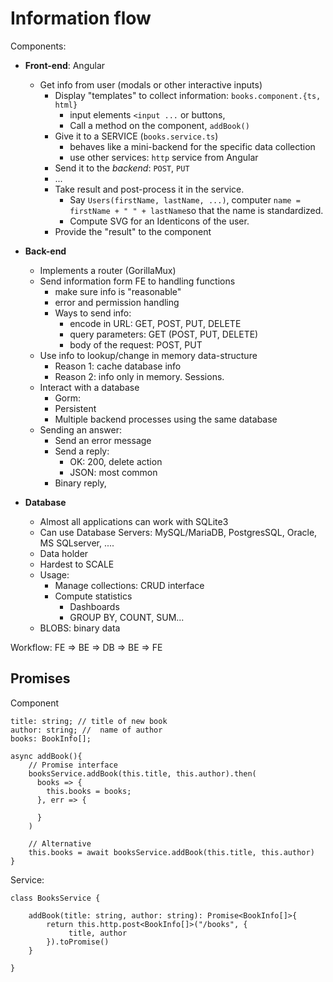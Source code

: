 # Information flow

Components:

* **Front-end**: Angular
  * Get info from user (modals or other interactive inputs)
    * Display "templates" to collect information: `books.component.{ts, html}`
      * input elements     `<input ...` or buttons,
      * Call a method on the component, `addBook()`
    * Give it to a SERVICE (`books.service.ts`)
      * behaves like a mini-backend for the specific data collection
      * use other services:     `http` service from Angular
    * Send it to the _backend_:     `POST`,     `PUT`
    * ...
    * Take result and post-process it in the service.
      * Say `Users(firstName, lastName, ...)`, computer `name = firstName + " " + lastName`so that the name is standardized.
      * Compute SVG for an Identicons of the user.
    * Provide the "result" to the component

* **Back-end**
  * Implements a router (GorillaMux)
  * Send information form FE to handling functions
    * make sure info is "reasonable"
    * error and permission handling
    * Ways to send info:
      * encode in URL: GET, POST, PUT,  DELETE
      * query parameters: GET (POST, PUT, DELETE)
      * body of the request: POST, PUT
  * Use info to lookup/change in memory data-structure
    * Reason 1: cache database info
    * Reason 2: info only in memory. Sessions.
  * Interact with a  database
    * Gorm:
    * Persistent
    * Multiple backend processes using the same database
  * Sending an answer:
    * Send an error message
    * Send a reply:
      * OK: 200, delete action
      * JSON: most common
    * Binary reply,  
* **Database**
  * Almost all applications can work with SQLite3
  * Can use Database Servers: MySQL/MariaDB, PostgresSQL, Oracle, MS SQLserver, ....
  * Data holder
  * Hardest to SCALE
  * Usage:
    * Manage collections: CRUD interface
    * Compute statistics
      * Dashboards
      * GROUP BY, COUNT, SUM...
  * BLOBS: binary data

Workflow:
FE => BE => DB => BE => FE

## Promises

Component

```
title: string; // title of new book
author: string; //  name of author
books: BookInfo[];

async addBook(){
    // Promise interface
    booksService.addBook(this.title, this.author).then(
      books => {
        this.books = books;
      }, err => {
          
      }
    )
    
    // Alternative
    this.books = await booksService.addBook(this.title, this.author)
}
```

Service:

```
class BooksService {
    
    addBook(title: string, author: string): Promise<BookInfo[]>{
        return this.http.post<BookInfo[]>("/books", {
             title, author
        }).toPromise()
    }

}
```
